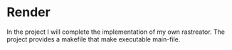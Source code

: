 # Render

In the project I will complete the implementation of my own rastreator.
The project provides a makefile that make executable main-file.